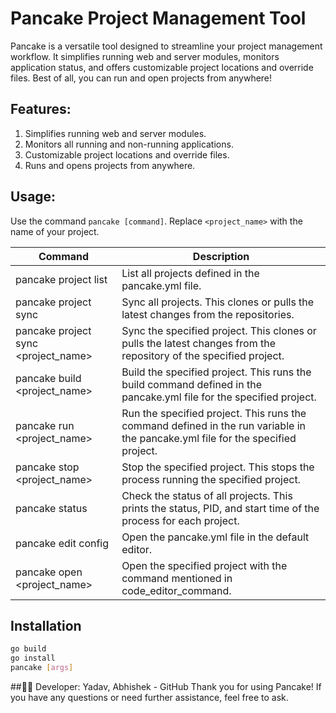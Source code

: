 # Pancake Project Management Tool 

Pancake is a versatile tool designed to streamline your project management workflow. It simplifies running web and server modules, monitors application status, and offers customizable project locations and override files. Best of all, you can run and open projects from anywhere!

## Features:
1. Simplifies running web and server modules.
2. Monitors all running and non-running applications.
3. Customizable project locations and override files.
4. Runs and opens projects from anywhere.

## Usage:
Use the command `pancake [command]`. Replace `<project_name>` with the name of your project.

| Command | Description |
| --- | --- |
| pancake project list | List all projects defined in the pancake.yml file. |
| pancake project sync | Sync all projects. This clones or pulls the latest changes from the repositories. |
| pancake project sync <project_name> | Sync the specified project. This clones or pulls the latest changes from the repository of the specified project. |
| pancake build <project_name> | Build the specified project. This runs the build command defined in the pancake.yml file for the specified project. |
| pancake run <project_name> | Run the specified project. This runs the command defined in the run variable in the pancake.yml file for the specified project. |
| pancake stop <project_name> | Stop the specified project. This stops the process running the specified project. |
| pancake status | Check the status of all projects. This prints the status, PID, and start time of the process for each project. |
| pancake edit config | Open the pancake.yml file in the default editor. |
| pancake open <project_name> | Open the specified project with the command mentioned in code_editor_command. |

## Installation

```bash
go build
go install
pancake [args]
```

##👨‍💻 Developer: Yadav, Abhishek - GitHub
Thank you for using Pancake! If you have any questions or need further assistance, feel free to ask.


